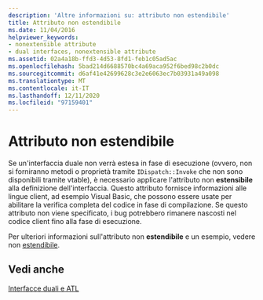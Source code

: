 ```yaml
---
description: 'Altre informazioni su: attributo non estendibile'
title: Attributo non estendibile
ms.date: 11/04/2016
helpviewer_keywords:
- nonextensible attribute
- dual interfaces, nonextensible attribute
ms.assetid: 02a4a18b-ffd3-4d53-8fd1-feb1c05ad5ac
ms.openlocfilehash: 5bad214d6688570bc4a69aca952f6bed98c2b0dc
ms.sourcegitcommit: d6af41e42699628c3e2e6063ec7b03931a49a098
ms.translationtype: MT
ms.contentlocale: it-IT
ms.lasthandoff: 12/11/2020
ms.locfileid: "97159401"
---
```

# <a name="nonextensible-attribute"></a>Attributo non estendibile

Se un'interfaccia duale non verrà estesa in fase di esecuzione (ovvero, non si forniranno metodi o proprietà tramite `IDispatch::Invoke` che non sono disponibili tramite vtable), è necessario applicare l'attributo non **estensibile** alla definizione dell'interfaccia. Questo attributo fornisce informazioni alle lingue client, ad esempio Visual Basic, che possono essere usate per abilitare la verifica completa del codice in fase di compilazione. Se questo attributo non viene specificato, i bug potrebbero rimanere nascosti nel codice client fino alla fase di esecuzione.

Per ulteriori informazioni sull'attributo non **estendibile** e un esempio, vedere non [estendibile](../windows/attributes/nonextensible.md).

## <a name="see-also"></a>Vedi anche

[Interfacce duali e ATL](../atl/dual-interfaces-and-atl.md)
